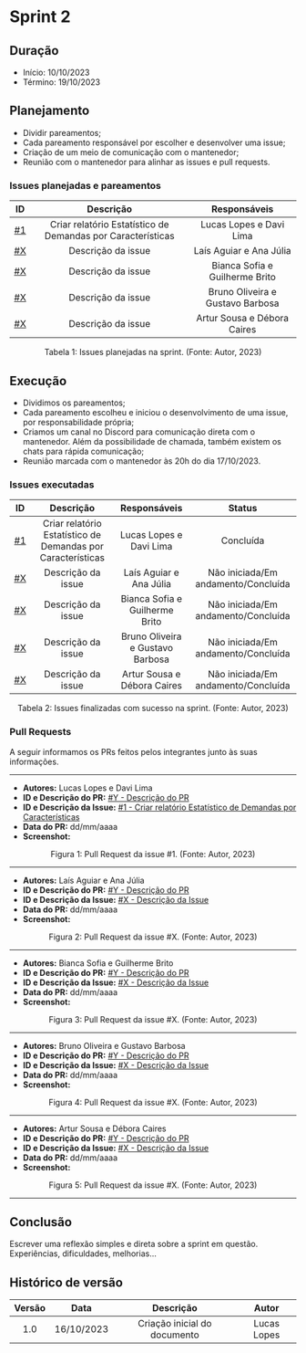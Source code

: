 # Sprint 2

## Duração
- Início: 10/10/2023
- Término: 19/10/2023

## Planejamento
- Dividir pareamentos;
- Cada pareamento responsável por escolher e desenvolver uma issue;
- Criação de um meio de comunicação com o mantenedor;
- Reunião com o mantenedor para alinhar as issues e pull requests.

### Issues planejadas e pareamentos
| ID | Descrição | Responsáveis |
| :--: | :-----: | :----------: |
| [#1](https://github.com/Siged-Gces-2023-2/2023.2-SIGeD-GCES-Doc/issues/1) | Criar relatório Estatístico de Demandas por Características | Lucas Lopes e Davi Lima |
| [#X]() | Descrição da issue | Laís Aguiar e Ana Júlia |
| [#X]() | Descrição da issue | Bianca Sofia e Guilherme Brito |
| [#X]() | Descrição da issue | Bruno Oliveira e Gustavo Barbosa |
| [#X]() | Descrição da issue | Artur Sousa e Débora Caires |

<figcaption align="center">Tabela 1: Issues planejadas na sprint. (Fonte: Autor, 2023)</figcaption>


## Execução
- Dividimos os pareamentos;
- Cada pareamento escolheu e iniciou o desenvolvimento de uma issue, por responsabilidade própria;
- Criamos um canal no Discord para comunicação direta com o mantenedor. Além da possibilidade de chamada, também existem os chats para rápida comunicação;
- Reunião marcada com o mantenedor às 20h do dia 17/10/2023.

### Issues executadas
| ID | Descrição | Responsáveis | Status |
| :--: | :-----: | :----------: | :----: |
| [#1](https://github.com/Siged-Gces-2023-2/2023.2-SIGeD-GCES-Doc/issues/1) | Criar relatório Estatístico de Demandas por Características | Lucas Lopes e Davi Lima | Concluída |
| [#X]() | Descrição da issue | Laís Aguiar e Ana Júlia | Não iniciada/Em andamento/Concluída |
| [#X]() | Descrição da issue | Bianca Sofia e Guilherme Brito | Não iniciada/Em andamento/Concluída |
| [#X]() | Descrição da issue | Bruno Oliveira e Gustavo Barbosa | Não iniciada/Em andamento/Concluída |
| [#X]() | Descrição da issue | Artur Sousa e Débora Caires | Não iniciada/Em andamento/Concluída |

<figcaption align="center">Tabela 2: Issues finalizadas com sucesso na sprint. (Fonte: Autor, 2023)</figcaption>

### Pull Requests
A seguir informamos os PRs feitos pelos integrantes junto às suas informações.

---

- **Autores:** Lucas Lopes e Davi Lima
- **ID e Descrição do PR:** [#Y - Descrição do PR]()
- **ID e Descrição da Issue:** [#1 - Criar relatório Estatístico de Demandas por Características](https://github.com/Siged-Gces-2023-2/2023.2-SIGeD-GCES-Doc/issues/1)
- **Data do PR:** dd/mm/aaaa
- **Screenshot:**


<figcaption align="center">Figura 1: Pull Request da issue #1. (Fonte: Autor, 2023)</figcaption>

---

- **Autores:** Laís Aguiar e Ana Júlia
- **ID e Descrição do PR:** [#Y - Descrição do PR]()
- **ID e Descrição da Issue:** [#X - Descrição da Issue]()
- **Data do PR:** dd/mm/aaaa
- **Screenshot:**


<figcaption align="center">Figura 2: Pull Request da issue #X. (Fonte: Autor, 2023)</figcaption>

---

- **Autores:** Bianca Sofia e Guilherme Brito
- **ID e Descrição do PR:** [#Y - Descrição do PR]()
- **ID e Descrição da Issue:** [#X - Descrição da Issue]()
- **Data do PR:** dd/mm/aaaa
- **Screenshot:**


<figcaption align="center">Figura 3: Pull Request da issue #X. (Fonte: Autor, 2023)</figcaption>

---

- **Autores:** Bruno Oliveira e Gustavo Barbosa
- **ID e Descrição do PR:** [#Y - Descrição do PR]()
- **ID e Descrição da Issue:** [#X - Descrição da Issue]()
- **Data do PR:** dd/mm/aaaa
- **Screenshot:**


<figcaption align="center">Figura 4: Pull Request da issue #X. (Fonte: Autor, 2023)</figcaption>

---

- **Autores:** Artur Sousa e Débora Caires
- **ID e Descrição do PR:** [#Y - Descrição do PR]()
- **ID e Descrição da Issue:** [#X - Descrição da Issue]()
- **Data do PR:** dd/mm/aaaa
- **Screenshot:**


<figcaption align="center">Figura 5: Pull Request da issue #X. (Fonte: Autor, 2023)</figcaption>

---



## Conclusão
Escrever uma reflexão simples e direta sobre a sprint em questão. Experiências, dificuldades, melhorias...

## Histórico de versão
| Versão | Data | Descrição | Autor |
| :----: | :--: | :-------: | :---: |
| 1.0 | 16/10/2023 | Criação inicial do documento | Lucas Lopes |